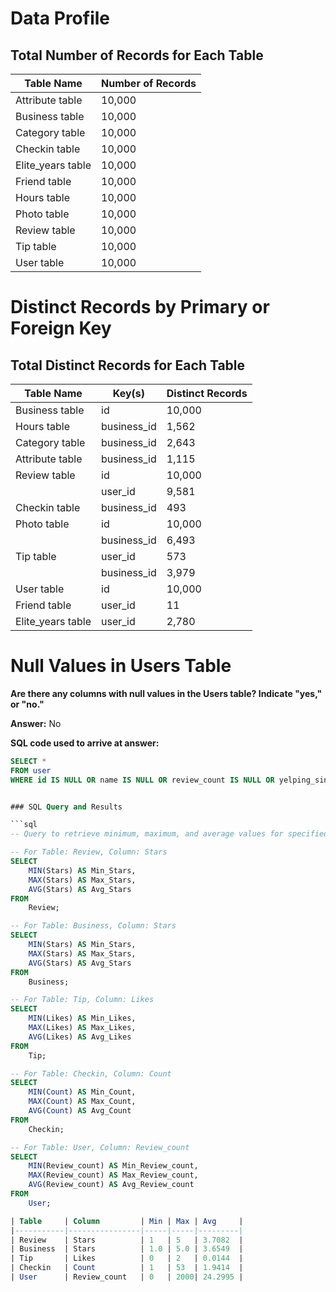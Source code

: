 # Data Profile

## Total Number of Records for Each Table

| Table Name       | Number of Records |
|------------------|-------------------|
| Attribute table  | 10,000            |
| Business table   | 10,000            |
| Category table   | 10,000            |
| Checkin table    | 10,000            |
| Elite_years table| 10,000            |
| Friend table     | 10,000            |
| Hours table      | 10,000            |
| Photo table      | 10,000            |
| Review table     | 10,000            |
| Tip table        | 10,000            |
| User table       | 10,000            |

# Distinct Records by Primary or Foreign Key

## Total Distinct Records for Each Table

| Table Name       | Key(s)            | Distinct Records |
|------------------|-------------------|------------------|
| Business table   | id                | 10,000           |
| Hours table      | business_id       | 1,562            |
| Category table   | business_id       | 2,643            |
| Attribute table  | business_id       | 1,115            |
| Review table     | id                | 10,000           |
|                  | user_id           | 9,581            |
| Checkin table    | business_id       | 493              |
| Photo table      | id                | 10,000           |
|                  | business_id       | 6,493            |
| Tip table        | user_id           | 573              |
|                  | business_id       | 3,979            |
| User table       | id                | 10,000           |
| Friend table     | user_id           | 11               |
| Elite_years table| user_id           | 2,780            |



# Null Values in Users Table

**Are there any columns with null values in the Users table? Indicate "yes," or "no."**

**Answer:** No

**SQL code used to arrive at answer:**
```sql
SELECT *
FROM user
WHERE id IS NULL OR name IS NULL OR review_count IS NULL OR yelping_since IS NULL OR useful IS NULL OR funny IS NULL OR cool IS NULL OR fans IS NULL OR average_stars IS NULL OR compliment_hot IS NULL OR compliment_more IS NULL OR compliment_profile IS NULL OR compliment_cute IS NULL OR compliment_list IS NULL OR compliment_note IS NULL OR compliment_plain IS NULL OR compliment_cool IS NULL OR compliment_funny IS NULL OR compliment_writer IS NULL OR compliment_photos IS NULL;


### SQL Query and Results

```sql
-- Query to retrieve minimum, maximum, and average values for specified columns

-- For Table: Review, Column: Stars
SELECT
    MIN(Stars) AS Min_Stars,
    MAX(Stars) AS Max_Stars,
    AVG(Stars) AS Avg_Stars
FROM
    Review;

-- For Table: Business, Column: Stars
SELECT
    MIN(Stars) AS Min_Stars,
    MAX(Stars) AS Max_Stars,
    AVG(Stars) AS Avg_Stars
FROM
    Business;

-- For Table: Tip, Column: Likes
SELECT
    MIN(Likes) AS Min_Likes,
    MAX(Likes) AS Max_Likes,
    AVG(Likes) AS Avg_Likes
FROM
    Tip;

-- For Table: Checkin, Column: Count
SELECT
    MIN(Count) AS Min_Count,
    MAX(Count) AS Max_Count,
    AVG(Count) AS Avg_Count
FROM
    Checkin;

-- For Table: User, Column: Review_count
SELECT
    MIN(Review_count) AS Min_Review_count,
    MAX(Review_count) AS Max_Review_count,
    AVG(Review_count) AS Avg_Review_count
FROM
    User;

| Table     | Column         | Min | Max | Avg     |
|-----------|----------------|-----|-----|---------|
| Review    | Stars          | 1   | 5   | 3.7082  |
| Business  | Stars          | 1.0 | 5.0 | 3.6549  |
| Tip       | Likes          | 0   | 2   | 0.0144  |
| Checkin   | Count          | 1   | 53  | 1.9414  |
| User      | Review_count   | 0   | 2000| 24.2995 |

